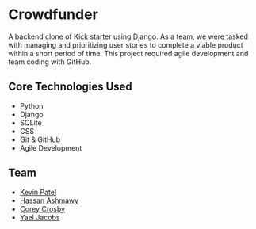 # Crowdfunder

A backend clone of Kick starter using Django. As a team, we were tasked with managing and prioritizing user stories to complete a viable product within a short period of time. This project required agile development and team coding with GitHub. 

## Core Technologies Used
- Python
- Django
- SQLite
- CSS
- Git & GitHub
- Agile Development


## Team
- [Kevin Patel](https://kevinpatel.ca/)
- [Hassan Ashmawy](https://github.com/hassanashmawy)
- [Corey Crosby](https://github.com/coreycrosby)
- [Yael Jacobs](https://github.com/ynjacobs)